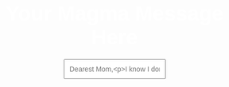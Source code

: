 <!DOCTYPE html>
<html>
<head>
<title>Magma Message</title>
<style>
  body {
    background-image: url('https://cdn.pixabay.com/photo/2017/12/18/18/36/lava-3026884_960_720.jpg'); /* Magma background image */
    background-size: cover;
    color: white; /* Text color */
    font-family: Arial, sans-serif;
    text-align: center;
    padding-top: 100px; /* Adjust for spacing */
  }
  #message {
    font-size: 3em;
    margin-bottom: 20px;
  }
  input[type="text"] {
    padding: 10px;
    font-size: 1em;
  }
</style>
</head>
<body>

<h1 id="message">Your Magma Message Here</h1>
<input type="text" id="inputMessage" placeholder="Dearest Mom,

I know I don't say it enough, but I want you to know how much I love and appreciate you. You've always been my biggest supporter, my strongest advocate, and the most loving presence in my life.

I'm so grateful for everything you've done for me, from the countless sacrifices you made to ensure I had a happy childhood, to the unwavering love and guidance you've given me as I've grown up. Your wisdom, kindness, and strength have shaped me into the person I am today.

I cherish all the memories we've made together, the laughter we've shared, and the lessons you've taught me. You've always been there for me, through thick and thin, and I'm so lucky to have you as my mom.

Thank you for being my rock, my confidante, and my best friend. I love you more than words can say.

With all my love,

[Zack]

pen_spark




tune

share


more_vert
">

<script>
  const input = document.getElementById('inputMessage');
  const message = document.getElementById('message');

  input.addEventListener('input', function() {
    message.textContent = this.value;
  });
</script>

</body>
</html>

